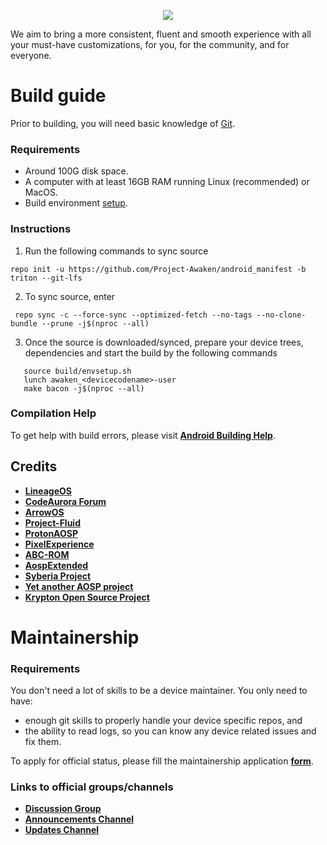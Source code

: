 <p align="center">
  <img src="https://i.imgur.com/lyJkVeK.png"/>
</p>

We aim to bring a more consistent, fluent and smooth experience with all your must-have customizations, for you, for the community, and for everyone.

# Build guide

Prior to building, you will need basic knowledge of [Git](https://www.atlassian.com/git/tutorials/atlassian-git-cheatsheet).

### Requirements
- Around 100G disk space.
- A computer with at least 16GB RAM running Linux (recommended) or MacOS.
- Build environment [setup](https://github.com/akhilnarang/scripts).

### Instructions
1. Run the following commands to sync source

```
repo init -u https://github.com/Project-Awaken/android_manifest -b triton --git-lfs
```
2. To sync source, enter

```
 repo sync -c --force-sync --optimized-fetch --no-tags --no-clone-bundle --prune -j$(nproc --all)
```

3. Once the source is downloaded/synced, prepare your device trees, dependencies and start the build by the following commands

```
   source build/envsetup.sh
   lunch awaken_<devicecodename>-user
   make bacon -j$(nproc --all)
```

### Compilation Help
To get help with build errors, please visit [**Android Building Help**](https://t.me/AndroidBuildingHelp).

## Credits

 * [**LineageOS**](https://github.com/LineageOS)
 * [**CodeAurora Forum**](https://source.codeaurora.org/quic/la)
 * [**ArrowOS**](https://github.com/ArrowOS)
 * [**Project-Fluid**](https://github.com/Project-Fluid)
 * [**ProtonAOSP**](https://github.com/ProtonAOSP)
 * [**PixelExperience**](https://github.com/PixelExperience)
 * [**ABC-ROM**](https://github.com/ezio84)
 * [**AospExtended**](https://github.com/AospExtended)
 * [**Syberia Project**](https://github.com/syberia-project)
 * [**Yet another AOSP project**](https://github.com/Yaap)
 * [**Krypton Open Source Project**](https://github.com/Aosp-Krypton)

# Maintainership

### Requirements
You don't need a lot of skills to be a device maintainer. You only need to have:
- enough git skills to properly handle your device specific repos, and
- the ability to read logs, so you can know any device related issues and fix them.

To apply for official status, please fill the maintainership application [**form**](https://github.com/Project-Awaken/official_devices).

### Links to official groups/channels
- [**Discussion Group**](https://t.me/AwakenOSChat)
- [**Announcements Channel**](https://t.me/AwakenOSNews)
- [**Updates Channel**](https://t.me/AwakenOSUpdates)
